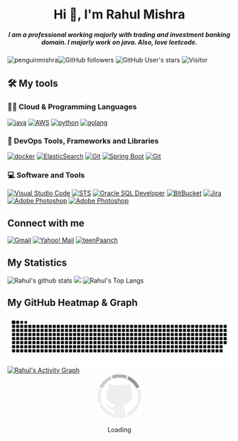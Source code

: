 <h1 align="center">Hi 👋, I'm Rahul Mishra</a></h1>
<h5 align="center">
I am a professional working majorly with trading and investment banking domain. I majorly work on java. Also, love leetcode.
</h5>

<img src="https://komarev.com/ghpvc/?username=penguinmishra&label=Profile%20views&color=0e75b6&style=flat" alt="penguinmishra" />![GitHub followers](https://img.shields.io/github/followers/penguinmishra?style=social) ![GitHub User's stars](https://img.shields.io/github/stars/penguinmishra?style=social) ![Visitor](https://visitor-badge.laobi.icu/badge?page_id=penguinmishra.repoName)

## 🛠️ My tools

### 👨‍💻 Cloud & Programming Languages
[<img src="https://upload.wikimedia.org/wikipedia/commons/9/93/Amazon_Web_Services_Logo.svg" alt="java" width="50" height="50">](https://aws.amazon.com/)
[<img src="https://cdn.iconscout.com/icon/free/png-128/java-2038875-1720088.png" alt="AWS" width="50" height="50">](https://docs.oracle.com/en/java/)
[<img src="https://cdn.iconscout.com/icon/free/png-256/python-3521655-2945099.png" alt="python" width="50" height="50">](https://docs.python.org/3/library/index.html)
[<img src="https://hsto.org/webt/5b/2e/6a/5b2e6a4a389cc942256392.png" alt="golang" width="50" height="50">](https://golang.org/doc/)
### 🧰 DevOps Tools, Frameworks and Libraries
[<img src="https://www.docker.com/wp-content/uploads/2022/03/vertical-logo-monochromatic.png" alt="docker" width="60" height="50">](https://www.docker.com/)
[<img src="https://img.icons8.com/color/452/elasticsearch.png" alt="ElasticSearch" width="50" height="50">](https://www.elastic.co/what-is/elasticsearch)
[<img src="https://git-scm.com/images/logos/downloads/Git-Icon-1788C.png" alt="Git" width="50" height="50">](https://git-scm.com/doc)
[<img src="https://spring.io/images/projects/spring-edf462fec682b9d48cf628eaf9e19521.svg" alt="Spring Boot" width="50" height="50">](https://spring.io/projects/spring-boot)
[<img src="https://img.icons8.com/color/344/ubuntu--v1.png" alt="Git" width="50" height="50">](https://ubuntu.com/)
### 💻 Software and Tools
[<img src="https://code.visualstudio.com/assets/images/code-stable.png" alt="Visual Studio Code" width="50" height="50">](https://code.visualstudio.com/)
[<img src="https://spring.io/images/logo-spring-tools-gear-3dbfa4e3714afa9d58885422ec7ac8e5.svg" alt="STS" width="50" height="50">](https://spring.io/tools)
[<img src="https://www.oracle.com/a/ocom/img/sql-dev3.svg" alt="Oracle SQL Developer" width="40" height="50">](https://www.oracle.com/in/database/sqldeveloper/)
[<img src="https://cdn4.iconfinder.com/data/icons/logos-and-brands/512/44_Bitbucket_logo_logos-512.png" alt="BitBucket" width="50" height="50">](https://bitbucket.org/product)
[<img src="https://img.icons8.com/color/344/jira.png" alt="Jira" width="50" height="50">](https://www.atlassian.com/software/jira/guides/use-cases/what-is-jira-used-for)
[<img src="https://img.icons8.com/color/344/adobe-photoshop--v1.png" alt="Adobe Photoshop" width="50" height="50">](https://www.adobe.com/in/products/photoshop.html)
[<img src="https://res.cloudinary.com/postman/image/upload/t_team_logo/v1629869194/team/2893aede23f01bfcbd2319326bc96a6ed0524eba759745ed6d73405a3a8b67a8" alt="Adobe Photoshop" width="50" height="50">](https://www.postman.com/product/what-is-postman/)

Connect with me
---
[<img src="https://cdn-icons-png.flaticon.com/512/5968/5968534.png" alt="Gmail" width="50" height="50">](mailto:penguinmishra@gmail.com)
[<img src="https://cdn-icons-png.flaticon.com/512/179/179345.png" alt="Yahoo! Mail" width="50" height="50">](mailto:rahulmishra63@yahoo.com)
<a href="https://twitter.com/teenPaanch" target="blank"><img src="https://cdn-icons-png.flaticon.com/512/733/733579.png" alt="teenPaanch" width="50" height="50"/></a>

## My Statistics


![Rahul's github stats](https://github-readme-stats.vercel.app/api?username=penguinmishra&show_icons=true&theme=tokyonight)
<img width="49.5%" src="https://github-readme-streak-stats.herokuapp.com/?user=penguinmishra&theme=gruvbox&hide_border=true" />
![Rahul's Top Langs](https://github-readme-stats.vercel.app/api/top-langs/?username=penguinmishra&theme=tokyonight&layout=compact)

My GitHub Heatmap & Graph
---

<div align="center">
  <img  src="https://github.com/penguinmishra/penguinmishra/blob/main/grid-snake.svg"
       alt="snake" /></a>
</div>
<a href="https://github.com/penguinmishra"><img alt="Rahul's Activity Graph" src="https://activity-graph.herokuapp.com/graph?username=penguinmishra&custom_title=Rahul's%20Contribution%20Graph&theme=dracula" /></a>

<div align=center>
    <img src="https://raw.githubusercontent.com/penguinmishra/penguinmishra/main/GitHub.gif" alt="GitHub Octocat Logo" height="100">
    <p>Loading</p>
</div>
